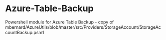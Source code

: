 # Azure-Table-Backup
Powershell module for Azure Table Backup - copy of mbernard/AzureUtils/blob/master/src/Providers/StorageAccount/StorageAccountBackup.psm1
